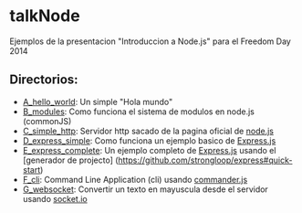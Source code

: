 talkNode
========

Ejemplos de la presentacion "Introduccion a Node.js" para el Freedom Day 2014

Directorios:
------------

* [A_hello_world](A_hello_world): Un simple "Hola mundo"
* [B_modules](B_modules): Como funciona el sistema de modulos en node.js (commonJS)
* [C_simple_http](C_simple_http): Servidor http sacado de la pagina oficial de [node.js](www.nodejs.org)
* [D_express_simple](D_express_simple): Como funciona un ejemplo basico de [Express.js](https://github.com/strongloop/express)
* [E_express_complete](E_express_complete): Un ejemplo completo de [Express.js](https://github.com/strongloop/express) usando el [generador de projecto] (https://github.com/strongloop/express#quick-start)
* [F_cli](F_cli): Command Line Application (cli) usando [commander.js](https://github.com/tj/commander.js)
* [G_websocket](G_websocket): Convertir un texto en mayuscula desde el servidor usando [socket.io](http://socket.io)
